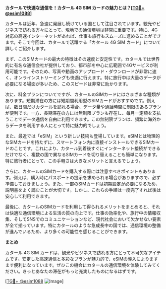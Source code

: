 **カタールで快適な通信を！カタール 4G SIM カードの魅力とは？[[TG💪+ @esim1088](https://t.me/s/esim1088)]**

カタールは近年、急速に発展し続けている国として注目されています。観光やビジネスで訪れる方々にとって、現地での通信環境は非常に重要です。特に、4G対応の高速インターネットがあれば、仕事も旅行もスムーズに進めることができます。そこで今回は、カタールで活躍する「カタール 4G SIM カード」について詳しくご紹介します。

まず、このSIMカードの最大の特徴はその速度と安定性です。カタールでは世界的に有名な通信会社が提供しており、都市部を中心に広範囲で4Gサービスが利用可能です。そのため、写真や動画のアップロード・ダウンロードが非常に速く、オンラインストリーミングも快適に行えます。特に旅行中は大量のデータが必要になる場面が多いため、このスピードは非常に助かります。

次に、料金プランについてですが、カタールのSIMカードにはさまざまな種類があります。短期滞在の方には短期間利用型のSIMカードがおすすめです。例えば、数日間だけカタールを訪れる場合、データ量や通話時間に制限のあるプランが便利です。一方、長期滞在の方には無制限プランも存在し、毎月一定額を支払うことでデータ通信を自由に利用できます。この無制限プランは、頻繁に海外からデータを利用する人にとって特に魅力的でしょう。

また、最近では「eSIM」という新しい技術も登場しています。eSIMとは物理的なSIMカードを持たずに、スマートフォン内に直接インストールできるSIMカードのことです。これにより、カタール到着後すぐにインターネット接続ができるだけでなく、複数の国で異なるSIMカードを切り替えることも簡単になります。特に旅行者にとって、この手軽さは大きなメリットと言えるでしょう。

さらに、カタールのSIMカードを購入する際には注意すべきポイントもあります。例えば、購入時にパスポートの提示を求められる場合がありますので、必ず準備しておきましょう。また、一部のSIMカードは初期設定が必要になるため、説明書をよく読むことが大切です。しかし、これらの手順は一度完了すれば後は安心して利用できます。

最後に、カタールのSIMカードを利用して得られるメリットをまとめると、それは快適な通信環境による生活の質の向上です。仕事の効率化や、旅行中の情報収集、そしてSNSでのコミュニケーションなど、現代社会において欠かせない要素が全て揃っています。特にカタールのような急成長中の国では、通信環境の整備が進んでいるため、より多くの可能性を感じることができます。

**まとめ**

カタール 4G SIM カードは、観光やビジネスで訪れる方にとって不可欠なアイテムです。安定した高速通信と多彩なプランが魅力的で、eSIMの導入によりますます便利になっています。ぜひこの機会にカタールの通信環境を体験してみてください。きっとあなたの滞在がもっと充実したものになるはずです。

[[TG💪+ @esim1088](https://t.me/s/esim1088) ![Image](https://i.postimg.cc/Y0z9fWf4/image.png)]